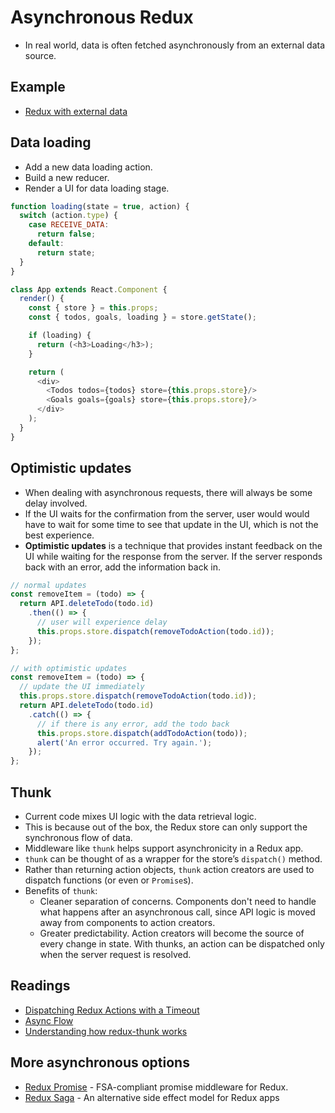 # Asynchronous Redux

- In real world, data is often fetched asynchronously from an external data source.

## Example
- [Redux with external data](../todos-goals/index-async.html)

## Data loading
- Add a new data loading action.
- Build a new reducer.
- Render a UI for data loading stage.

```js
function loading(state = true, action) {
  switch (action.type) {
    case RECEIVE_DATA:
      return false;
    default:
      return state;
  }
}

class App extends React.Component {
  render() {
    const { store } = this.props;
    const { todos, goals, loading } = store.getState();

    if (loading) {
      return (<h3>Loading</h3>);
    }

    return (
      <div>
        <Todos todos={todos} store={this.props.store}/>
        <Goals goals={goals} store={this.props.store}/>
      </div>
    );
  }
}
```

## Optimistic updates
- When dealing with asynchronous requests, there will always be some delay involved.
- If the UI waits for the confirmation from the server, user would would have to wait for some time to see that update in the UI, which is not the best experience.
- **Optimistic updates** is a technique that provides instant feedback on the UI while waiting for the response from the server. If the server responds back with an error, add the information back in.

```js
// normal updates
const removeItem = (todo) => {
  return API.deleteTodo(todo.id)
    .then(() => {
      // user will experience delay
      this.props.store.dispatch(removeTodoAction(todo.id));
    });
};

// with optimistic updates
const removeItem = (todo) => {
  // update the UI immediately
  this.props.store.dispatch(removeTodoAction(todo.id));
  return API.deleteTodo(todo.id)
    .catch(() => {
      // if there is any error, add the todo back
      this.props.store.dispatch(addTodoAction(todo));
      alert('An error occurred. Try again.');
    });
};
```

## Thunk
- Current code mixes UI logic with the data retrieval logic.
- This is because out of the box, the Redux store can only support the synchronous flow of data.
- Middleware like `thunk` helps support asynchronicity in a Redux app. 
- `thunk` can be thought of as a wrapper for the store’s `dispatch()` method.
- Rather than returning action objects, `thunk` action creators are used to dispatch functions (or even or `Promise`s).
- Benefits of `thunk`:
  - Cleaner separation of concerns. Components don't need to handle what happens after an asynchronous call, since API logic is moved away from components to action creators.
  - Greater predictability. Action creators will become the source of every change in state. With thunks, an action can be dispatched only when the server request is resolved.

## Readings
- [Dispatching Redux Actions with a Timeout](https://stackoverflow.com/questions/35411423/how-to-dispatch-a-redux-action-with-a-timeout/35415559#35415559)
- [Async Flow](https://redux.js.org/advanced/async-flow)
- [Understanding how redux-thunk works](https://medium.com/@gethylgeorge/understanding-how-redux-thunk-works-72de3bdebc50)

## More asynchronous options
- [Redux Promise](https://github.com/redux-utilities/redux-promise) - FSA-compliant promise middleware for Redux.
- [Redux Saga](https://github.com/redux-saga/redux-saga) - An alternative side effect model for Redux apps
